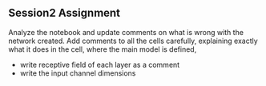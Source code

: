 ## Session2 Assignment

Analyze the notebook and update comments on what is wrong with the network created.
Add comments to all the cells carefully, explaining exactly what it does in the cell, where the main model is defined,

  * write receptive field of each layer as a comment
  * write the input channel dimensions

